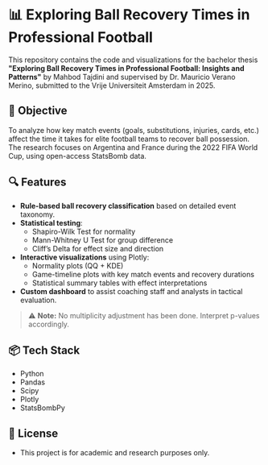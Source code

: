# 📊 Exploring Ball Recovery Times in Professional Football

This repository contains the code and visualizations for the bachelor thesis **"Exploring Ball Recovery Times in Professional Football: Insights and Patterns"** by Mahbod Tajdini and supervised by Dr. Mauricio Verano Merino, submitted to the Vrije Universiteit Amsterdam in 2025.

## 🎯 Objective
To analyze how key match events (goals, substitutions, injuries, cards, etc.) affect the time it takes for elite football teams to recover ball possession. The research focuses on Argentina and France during the 2022 FIFA World Cup, using open-access StatsBomb data.

## 🔍 Features
- **Rule-based ball recovery classification** based on detailed event taxonomy.
- **Statistical testing**:
  - Shapiro-Wilk Test for normality
  - Mann-Whitney U Test for group difference
  - Cliff’s Delta for effect size and direction
- **Interactive visualizations** using Plotly:
  - Normality plots (QQ + KDE)
  - Game-timeline plots with key match events and recovery durations
  - Statistical summary tables with effect interpretations
- **Custom dashboard** to assist coaching staff and analysts in tactical evaluation.

> ⚠️ **Note:** No multiplicity adjustment has been done. Interpret p-values accordingly.

## 📦 Tech Stack
- Python
- Pandas
- Scipy
- Plotly
- StatsBombPy

## 📜 License
- This project is for academic and research purposes only.
